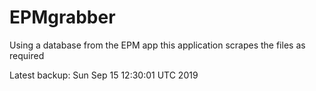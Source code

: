 # EPMgrabber
Using a database from the EPM app this application scrapes the files as required


Latest backup: Sun Sep 15 12:30:01 UTC 2019
